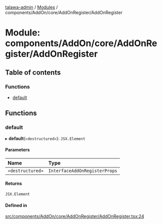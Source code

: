 [talawa-admin](../README.md) / [Modules](../modules.md) / components/AddOn/core/AddOnRegister/AddOnRegister

# Module: components/AddOn/core/AddOnRegister/AddOnRegister

## Table of contents

### Functions

- [default](components_AddOn_core_AddOnRegister_AddOnRegister.md#default)

## Functions

### default

▸ **default**(`«destructured»`): `JSX.Element`

#### Parameters

| Name | Type |
| :------ | :------ |
| `«destructured»` | `InterfaceAddOnRegisterProps` |

#### Returns

`JSX.Element`

#### Defined in

[src/components/AddOn/core/AddOnRegister/AddOnRegister.tsx:24](https://github.com/palisadoes/talawa-admin/blob/5828937/src/components/AddOn/core/AddOnRegister/AddOnRegister.tsx#L24)
